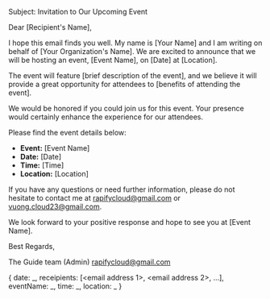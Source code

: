 Subject: Invitation to Our Upcoming Event

Dear [Recipient's Name],

I hope this email finds you well. My name is [Your Name] and I am writing on behalf of [Your Organization's Name]. We are excited to announce that we will be hosting an event, [Event Name], on [Date] at [Location].

The event will feature [brief description of the event], and we believe it will provide a great opportunity for attendees to [benefits of attending the event].

We would be honored if you could join us for this event. Your presence would certainly enhance the experience for our attendees.

Please find the event details below:

- **Event:** [Event Name]
- **Date:** [Date]
- **Time:** [Time]
- **Location:** [Location]

If you have any questions or need further information, please do not hesitate to contact me at rapifycloud@gmail.com or vuong.cloud23@gmail.com.

We look forward to your positive response and hope to see you at [Event Name].

Best Regards,

The Guide team
(Admin)
rapifycloud@gmail.com

{
    date: _,
    receipients: [<email address 1>, <email address 2>, ...],
    eventName: _,
    time: _,
    location: _
}